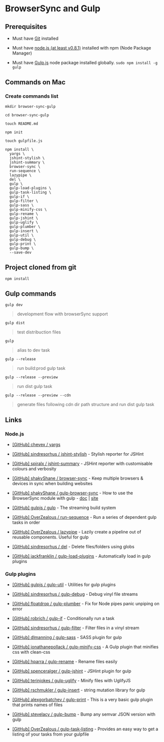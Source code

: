 # BrowserSync and Gulp

## Prerequisites

* Must have [Git](http://git-scm.com/) installed

* Must have [node.js (at least v0.8.1)](http://nodejs.org/) installed with npm (Node Package Manager)

* Must have [Gulp.js](http://gulpjs.com/) node package installed globally.  `sudo npm install -g gulp`


## Commands on Mac

### Create commands list

```
mkdir browser-sync-gulp

cd browser-sync-gulp

touch README.md

npm init

touch gulpfile.js

npm install \
  yargs \
  jshint-stylish \
  jshint-summary \
  browser-sync \
  run-sequence \
  lazypipe \
  del \
  gulp \
  gulp-load-plugins \
  gulp-task-listing \
  gulp-if \
  gulp-filter \
  gulp-sass \
  gulp-minify-css \
  gulp-rename \
  gulp-jshint \
  gulp-uglify \
  gulp-plumber \
  gulp-insert \
  gulp-util \
  gulp-debug \
  gulp-print \
  gulp-bump \
  --save-dev

```

## Project cloned from git

```
npm install
```

## Gulp commands

```
gulp dev
```

> development flow with browserSync support

```
gulp dist
```

> test distribuction files

```
gulp
```

> alias to dev task

```
gulp --release
```

> run build:prod gulp task

```
gulp --release --preview
```

> run dist gulp task

```
gulp --release --preview --cdn
```

> generate files following cdn dir path structure and run dist gulp task


## Links

### Node.js

* [[GitHub] chevex / yargs](https://github.com/chevex/yargs)

* [[GitHub] sindresorhus / jshint-stylish](https://github.com/sindresorhus/jshint-stylish) - Stylish reporter for JSHint

* [[GitHub] spiralx / jshint-summary](https://github.com/spiralx/jshint-summary) - JSHint reporter with customisable colours and verbosity

* [[GitHub] shakyShane / browser-sync](https://github.com/shakyShane/browser-sync) - Keep multiple browsers & devices in sync when building websites

* [[GitHub] shakyShane / gulp-browser-sync](https://github.com/shakyShane/gulp-browser-sync) - How to use the BrowserSync module with gulp - [doc](http://www.browsersync.io/docs/gulp/) | [site](http://www.browsersync.io/)

* [[GitHub] gulpjs / gulp](https://github.com/gulpjs/gulp) - The streaming build system

* [[GitHub] OverZealous / run-sequence](https://github.com/OverZealous/run-sequence) - Run a series of dependent gulp tasks in order

* [[GitHub] OverZealous / lazypipe](https://github.com/OverZealous/lazypipe) - Lazily create a pipeline out of reusable components. Useful for gulp

* [[GitHub] sindresorhus / del](https://github.com/sindresorhus/del) - Delete files/folders using globs

* [[GitHub] jackfranklin / gulp-load-plugins](https://github.com/jackfranklin/gulp-load-plugins) - Automatically load in gulp plugins


### Gulp plugins

* [[GitHub] gulpjs / gulp-util](https://github.com/gulpjs/gulp-util) - Utilities for gulp plugins

* [[GitHub] sindresorhus / gulp-debug](https://github.com/sindresorhus/gulp-debug) - Debug vinyl file streams

* [[GitHub] floatdrop / gulp-plumber](https://github.com/floatdrop/gulp-plumber) - Fix for Node pipes panic unpiping on error

* [[GitHub] robrich / gulp-if](https://github.com/robrich/gulp-if) - Conditionally run a task

* [[GitHub] sindresorhus / gulp-filter](https://github.com/sindresorhus/gulp-filter) - Filter files in a vinyl stream

* [[GitHub] dlmanning / gulp-sass](https://github.com/dlmanning/gulp-sass) - SASS plugin for gulp

* [[GitHub] jonathanepollack / gulp-minify-css](https://github.com/jonathanepollack/gulp-minify-css) - A Gulp plugin that minifies css with clean-css

* [[GitHub] hparra / gulp-rename](https://github.com/hparra/gulp-rename) - Rename files easily

* [[GitHub] spenceralger / gulp-jshint](https://github.com/spenceralger/gulp-jshint) - JSHint plugin for gulp

* [[GitHub] terinjokes / gulp-uglify](https://github.com/terinjokes/gulp-uglify) - Minify files with UglifyJS

* [[GitHub] rschmukler / gulp-insert](https://github.com/rschmukler/gulp-insert) - string mutation library for gulp

* [[GitHub] alexgorbatchev / gulp-print](https://github.com/alexgorbatchev/gulp-print) - This is a very basic gulp plugin that prints names of files

* [[GitHub] stevelacy / gulp-bump](https://github.com/stevelacy/gulp-bump) - Bump any semvar JSON version with gulp

* [[GitHub] OverZealous / gulp-task-listing](https://github.com/OverZealous/gulp-task-listing) - Provides an easy way to get a listing of your tasks from your gulpfile
